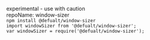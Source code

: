 experimental - use with caution  
repoName: window-sizer  
`npm install @defualt/window-sizer`  
`import windowSizer from '@defualt/window-sizer';`  
`var windowSizer = require('@defualt/window-sizer');`  
